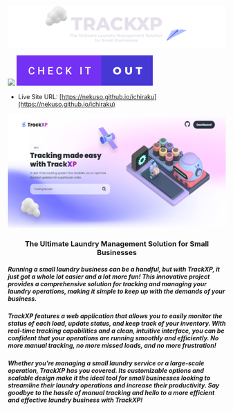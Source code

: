 ![preview img](/Header.png)

<p align="left">
    <img height="auto" width="auto" src="https://forthebadge.com/images/badges/built-with-love.svg"/>
    <img height="auto" width="auto" src="/src/img/check-it-out.svg"/>
</p>

- Live Site URL: [https://nekuso.github.io/ichiraku](https://nekuso.github.io/ichiraku)

![preview img](/preview.png)

<h3 align="center">
  The Ultimate Laundry Management Solution for Small Businesses
</h3>

<h5 align="left">Running a small laundry business can be a handful, but with TrackXP, it just got a whole lot easier and a lot more fun! This innovative project provides a comprehensive solution for tracking and managing your laundry operations, making it simple to keep up with the demands of your business.</h5>

<h5 align="left">TrackXP features a web application that allows you to easily monitor the status of each load, update status, and keep track of your inventory. With real-time tracking capabilities and a clean, intuitive interface, you can be confident that your operations are running smoothly and efficiently. No more manual tracking, no more missed loads, and no more frustration!</h5>

<h5 align="left">Whether you're managing a small laundry service or a large-scale operation, TrackXP has you covered. Its customizable options and scalable design make it the ideal tool for small businesses looking to streamline their laundry operations and increase their productivity. Say goodbye to the hassle of manual tracking and hello to a more efficient and effective laundry business with TrackXP!</h5>
